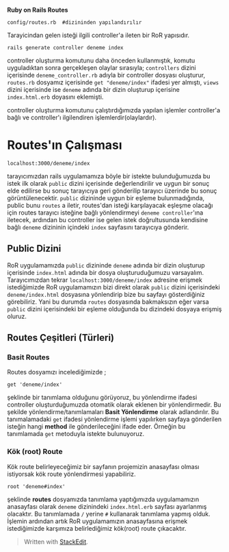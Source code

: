 
 **Ruby on Rails Routes**
 

    config/routes.rb  #dizininden yapılandırılır

Tarayicindan gelen isteği ilgili controller'a ileten bir RoR yapısıdır.

    rails generate controller deneme index 
controller oluşturma komutunu daha önceden kullanmıştık, komutu uyguladıktan sonra gerçekleşen olaylar sırasıyla; `controllers` dizini içerisinde `deneme_controller.rb` adıyla bir controller dosyası oluşturur, `routes.rb` dosyamız içerisinde `get "deneme/index"` ifadesi yer almıştı, `views` dizini içerisinde ise `deneme` adında bir dizin oluşturup içerisine `index.html.erb` doyasını eklemişti.

controller oluşturma komutunu çalıştırdığımızda yapılan işlemler controller'a bağlı ve controller'ı ilgilendiren işlemlerdir(olaylardır). 

Routes'ın Çalışması
===================
    localhost:3000/deneme/index
tarayıcımızdan rails uygulamamıza böyle bir istekte bulunduğumuzda bu istek ilk olarak `public` dizini içerisinde değerlendirilir ve uygun bir sonuç elde edilirse bu sonuç tarayıcıya geri gönderilip tarayıcı üzerinde bu sonuç görüntülenecektir.
`public` dizininde uygun bir eşleme bulunmadığında, public bunu `routes` a iletir, routes'dan isteği karşılayacak eşleşme olacağı için routes tarayıcı isteğine bağlı yönlendirmeyi `deneme controller`'ına iletecek, ardından bu controller ise gelen istek doğrultusunda kendisine bağlı `deneme` dizininin içindeki `index` sayfasını tarayıcıya gönderir.

## Public Dizini
RoR uygulamamızda `public` dizininde `deneme` adında bir dizin oluşturup içerisinde `index.html` adında bir dosya oluşturuduğumuzu varsayalım.
 Tarayıcımızdan tekrar `localhost:3000/deneme/index` adresine erişmek istediğimizde RoR uygulamamızın bizi direkt olarak `public` dizini içerisindeki `deneme/index.html` dosyasına yönlendirip bize bu sayfayı gösterdiğiniz görebiliriz. Yani bu durumda `routes` dosyasında bakmaksızın eğer varsa `public` dizini içerisindeki bir eşleme olduğunda bu dizindeki dosyaya erişmiş oluruz.

## Routes Çeşitleri (Türleri)
### Basit Routes
 Routes dosyamızı incelediğimizde ;

    get 'deneme/index'
şeklinde bir tanımlama olduğunu görüyoruz, bu yönlendirme ifadesi controller oluşturduğumuzda otomatik olarak eklenen bir yönlendirmedir. Bu şekilde yönlendirme/tanımlamaları **Basit Yönlendirme** olarak adlandırılır. Bu tanımalamadaki `get` ifadesi yönlendirme işlemi yapılırken sayfaya gönderilen isteğin hangi **method** ile gönderileceğini ifade eder. Örneğin bu tanımlamada `get` metoduyla istekte bulunuyoruz. 
### Kök (root) Route
Kök route belirleyeceğimiz bir sayfanın projemizin anasayfası olması istiyorsak kök route yönlendirmesi yapabiliriz.

    root 'deneme#index'
   şeklinde **routes** dosyamızda tanımlama yaptığımızda uygulamamızın anasayfası olarak `deneme` dizinindeki `index.html.erb` sayfası ayarlanmış olacaktır. Bu tanımlamada `/` yerine `#` kullanarak tanımlama yapmış olduk. İşlemin ardından artık RoR uygulamamızın anasayfasına erişmek istediğimizde karşımıza belirlediğimiz kök(root) route çıkacaktır.

 


 > Written with [StackEdit](https://stackedit.io/).
<!--stackedit_data:
eyJoaXN0b3J5IjpbMTg1NDMzNDQzXX0=
-->